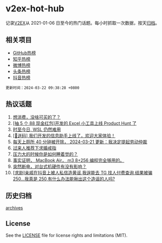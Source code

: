 # v2ex-hot-hub

 记录[V2EX](https://www.v2ex.com/)从 2021-01-06 日至今的热门话题。每小时抓取一次数据，按天[归档](archives)。
 
 ## 相关项目

- [GitHub热榜](https://github.com/snaildev/github-hot-hub)
- [知乎热榜](https://github.com/snaildev/zhihu-hot-hub)
- [微博热榜](https://github.com/snaildev/weibo-hot-hub)
- [头条热榜](https://github.com/snaildev/toutiao-hot-hub)
- [抖音热榜](https://github.com/snaildev/douyin-hot-hub)


 `更新时间：2024-03-22 09:38:28 +0800`

## 热议话题

1. [想消费，没啥可买的了？](https://www.v2ex.com/t/1025751)
1. [[抽 5 个 88 现金红包]开发的 Excel 小工具上线 Product Hunt 了](https://www.v2ex.com/t/1025770)
1. [时至今日, WSL 仍然难用](https://www.v2ex.com/t/1025657)
1. [[🎁送码] 我们开发的信息助手上线了，欢迎大家体验！](https://www.v2ex.com/t/1025672)
1. [每天上厕所 40 分钟被开除， 2024-03-21 更新：我决定提起劳动仲裁](https://www.v2ex.com/t/1025658)
1. [过来人推荐下求婚戒指](https://www.v2ex.com/t/1025701)
1. [压力大的时候你是如何睡着觉的？](https://www.v2ex.com/t/1025623)
1. [事实证明， MacBook Air， m3 8+256 编程完全够用的。](https://www.v2ex.com/t/1025889)
1. [突然断电，对台式机硬件有没有影响？](https://www.v2ex.com/t/1025636)
1. [[求助]亲戚在抖音上被人私信造黄谣,我逞能去 TG 找人付费查询,结果被骗 250...我真是 250,有什么办法能揪出这个造谣的人吗?](https://www.v2ex.com/t/1025799)

## 历史归档

[archives](archives)

## License

See the [LICENSE](LICENSE) file for license rights and limitations (MIT).
